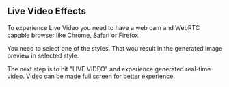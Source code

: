 ## Live Video Effects

To experience Live Video  you need to have a web cam and WebRTC capable browser like Chrome, Safari or Firefox.

You need to select one of the styles. That wou result in the generated image preview in selected style.

The next step is to hit "LIVE VIDEO" and experience generated real-time video. Video can be made full screen for better experience.